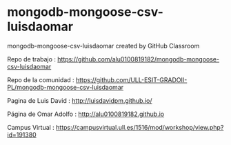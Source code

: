# mongodb-mongoose-csv-luisdaomar
mongodb-mongoose-csv-luisdaomar created by GitHub Classroom
   
Repo de trabajo : https://github.com/alu0100819182/mongodb-mongoose-csv-luisdaomar

Repo de la comunidad : https://github.com/ULL-ESIT-GRADOII-PL/mongodb-mongoose-csv-luisdaomar

Pagina de Luis David : http://luisdavidpm.github.io/

Página de Omar Adolfo : http://alu0100819182.github.io

Campus Virtual : https://campusvirtual.ull.es/1516/mod/workshop/view.php?id=191380
